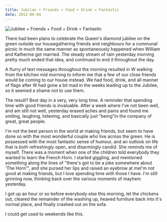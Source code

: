 ```yaml
---
title: Jubilee + Friends + Food + Drink = Fantastic
date: 2012-06-04
---
```


![Jubilee + Friends + Food + Drink = Fantastic](https://source.unsplash.com/s9CC2SKySJM/1600x900)

There had been plans to celebrate the Queen's diamond jubilee on the green outside our housegathering friends and neighbours for a communal picnic in much the same manner as spontaneously happened when William and Katherine got married. The steady stream of rain yesterday morning pretty much ended that idea, and continued to end it throughout the day.

A flurry of text messages throughout the morning resulted in W walking from the kitchen mid morning to inform me that a few of our close friends would be coming to our house instead. We had food, drink, and all manner of flags after W had gone a bit mad in the weeks leading up to the Jubilee, so it seemed a shame not to use them.

The result? Best day in a very, very long time. A reminder that spending time with good friends is invaluable. After a week where I've not been well, and am still not well, yesterday erased aches and pains and found me smiling, laughing, listening, and basically just "being"in the company of great, great people.

I'm not the best person in the world at making friends, but seem to have done so with the most wonderful couple who live across the green. He is possessed with the most fantastic sense of humour, and an outlook on life that is both refreshingly open, and disarmingly candid. She reminds me of myself. There was a moment when one of the children told everybody they wanted to learn the French Horn. I started giggling, and mentioned something along the lines of "there's got to be a joke somewhere about 'The Horn'", and she pursed her lips and raised an eyebrow at meI'm not good at making friends, but I love spending time with those I have. I'm still grinning now, thinking back over the various moments of mayhem yesterday.

I got up an hour or so before everybody else this morning, let the chickens out, cleared the remainder of the washing up, heaved furniture back into it's normal place, and finally crashed out on the sofa.

I could get used to weekends like this.